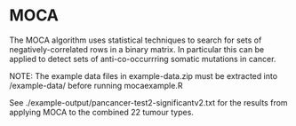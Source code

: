 # MOCA
The MOCA algorithm uses statistical techniques to search for sets of negatively-correlated rows in a binary matrix. In particular this can be applied to detect sets of anti-co-occurrring somatic mutations in cancer.

NOTE: The example data files in example-data.zip must be extracted into /example-data/ before running mocaexample.R

See ./example-output/pancancer-test2-significantv2.txt
for the results from applying MOCA to the combined 22 tumour types.
